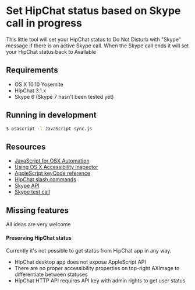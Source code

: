 # Set HipChat status based on Skype call in progress

This little tool will set your HipChat status to Do Not Disturb with "Skype" message if there is an active Skype call.
When the Skype call ends it will set your HipChat status back to Available

## Requirements
- OS X 10.10 Yosemite
- HipChat 3.1.x
- Skype 6 (Skype 7 hasn't been tested yet)

## Running in development

```bash
$ osascript -l JavaScript sync.js
```

## Resources

- [JavaScript for OSX Automation](https://developer.apple.com/library/mac/releasenotes/InterapplicationCommunication/RN-JavaScriptForAutomation/)
- [Using OS X Accessibility Inspector](https://developer.apple.com/library/mac/documentation/Accessibility/Conceptual/AccessibilityMacOSX/OSXAXTesting/OSXAXTestingApps.html)
- [AppleScript keyCode reference](http://apple.stackexchange.com/questions/36943/how-do-i-automate-a-key-press-in-applescript)
- [HipChat slash commands](http://help.hipchat.com/knowledgebase/articles/64451-work-faster-with-slash-commands)
- [Skype API](http://web.archive.org/web/20130607130426/http://dev.skype.com/desktop-api-reference)
- [Skype test call](https://support.skype.com/en/faq/FA265/how-can-i-make-a-test-call-in-skype)


## Missing features

All ideas are very welcome

#### Preserving HipChat status
Currently it's not possible to get status from HipChat app in any way.
- HipChat desktop app does not expose AppleScript API
- There are no proper accessibility properties on top-right AXImage to differentiate between statuses
- HipChat HTTP API requires API key with admin rights to get user status


